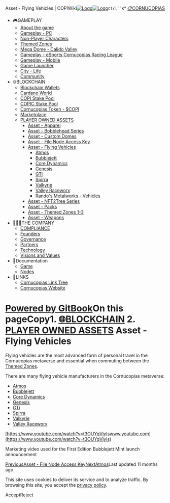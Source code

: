 Asset - Flying Vehicles | COPIWiki[![Logo](https://copiwiki.cornucopias.io/~gitbook/image?url=https%3A%2F%2F1762761122-files.gitbook.io%2F%7E%2Ffiles%2Fv0%2Fb%2Fgitbook-x-prod.appspot.com%2Fo%2Forganizations%252FVpfHHIHQI6ROs7kspCfa%252Fsites%252Fsite_dzbNR%252Flogo%252FxczoLfMLSrLZyl8UxDSg%252FCornucopias_Logo-White-Medium.png%3Falt%3Dmedia%26token%3Dcfef2e74-c264-4b9d-bc1c-d89788f5dc9c&width=260&dpr=4&quality=100&sign=ce383b9c&sv=2)![Logo](https://copiwiki.cornucopias.io/~gitbook/image?url=https%3A%2F%2F1762761122-files.gitbook.io%2F%7E%2Ffiles%2Fv0%2Fb%2Fgitbook-x-prod.appspot.com%2Fo%2Forganizations%252FVpfHHIHQI6ROs7kspCfa%252Fsites%252Fsite_dzbNR%252Flogo%252FxczoLfMLSrLZyl8UxDSg%252FCornucopias_Logo-White-Medium.png%3Falt%3Dmedia%26token%3Dcfef2e74-c264-4b9d-bc1c-d89788f5dc9c&width=260&dpr=4&quality=100&sign=ce383b9c&sv=2)](/)`Ctrl``K`* [📋CORNUCOPIAS](/)
* 🎮GAMEPLAY
	+ [About the game](/gameplay/about-the-game)
	+ [Gameplay - PC](/gameplay/gameplay-pc)
	+ [Non-Player Characters](/gameplay/non-player-characters)
	+ [Themed Zones](/gameplay/themed-zones)
	+ [Mega Dome - Calido Valley](/gameplay/mega-dome-calido-valley)
	+ [Gameplay - eSports Cornucopias Racing League](/gameplay/gameplay-esports-cornucopias-racing-league)
	+ [Gameplay - Mobile](/gameplay/gameplay-mobile)
	+ [Game Launcher](/gameplay/game-launcher)
	+ [City - Life](/gameplay/city-life)
	+ [Community](/gameplay/community)
* 🌐BLOCKCHAIN
	+ [Blockchain Wallets](/blockchain/blockchain-wallets)
	+ [Cardano World](/blockchain/cardano-world)
	+ [COPI Stake Pool](/blockchain/copi-stake-pool)
	+ [COPIC Stake Pool](/blockchain/copic-stake-pool)
	+ [Cornucopias Token - $COPI](/blockchain/cornucopias-token-usdcopi)
	+ [Marketplace](/blockchain/marketplace)
	+ [PLAYER OWNED ASSETS](/blockchain/player-owned-assets)
		- [Asset - Apparel](/blockchain/player-owned-assets/asset-apparel)
		- [Asset - Bobblehead Series](/blockchain/player-owned-assets/asset-bobblehead-series)
		- [Asset - Custom Domes](/blockchain/player-owned-assets/asset-custom-domes)
		- [Asset - File Node Access Key](/blockchain/player-owned-assets/asset-file-node-access-key)
		- [Asset - Flying Vehicles](/blockchain/player-owned-assets/asset-flying-vehicles)
			* [Atmos](/blockchain/player-owned-assets/asset-flying-vehicles/atmos)
			* [Bubblejett](/blockchain/player-owned-assets/asset-flying-vehicles/bubblejett)
			* [Core Dynamics](/blockchain/player-owned-assets/asset-flying-vehicles/core-dynamics)
			* [Genesis](/blockchain/player-owned-assets/asset-flying-vehicles/genesis)
			* [GTi](/blockchain/player-owned-assets/asset-flying-vehicles/gti)
			* [Spirra](/blockchain/player-owned-assets/asset-flying-vehicles/spirra)
			* [Valkyrie](/blockchain/player-owned-assets/asset-flying-vehicles/valkyrie)
			* [Valley Raceworx](/blockchain/player-owned-assets/asset-flying-vehicles/valley-raceworx)
			* [Rando's Metalworks - Vehicles](/blockchain/player-owned-assets/asset-flying-vehicles/randos-metalworks-vehicles)
		- [Asset - NFT2Tree Series](/blockchain/player-owned-assets/asset-nft2tree-series)
		- [Asset - Packs](/blockchain/player-owned-assets/asset-packs)
		- [Asset - Themed Zones 1-3](/blockchain/player-owned-assets/asset-themed-zones-1-3)
		- [Asset - Weapons](/blockchain/player-owned-assets/asset-weapons)
* 🧑‍🤝‍🧑THE COMPANY
	+ [COMPLIANCE](/the-company/compliance)
	+ [Founders](/the-company/founders)
	+ [Governance](/the-company/governance)
	+ [Partners](/the-company/partners)
	+ [Technology](/the-company/technology)
	+ [Visions and Values](/the-company/visions-and-values)
* 📖Documentation
	+ [Game](/documentation/game)
	+ [Nodes](/documentation/nodes)
* 🔗LINKS
	+ [Cornucopias Link Tree](https://linktr.ee/cornucopias.game)
	+ [Cornucopias Website](https://www.cornucopias.io)

[Powered by GitBook](https://www.gitbook.com/?utm_source=content&utm_medium=trademark&utm_campaign=PQmCVki2WHg9QcW9pdrX)On this pageCopy1. [🌐BLOCKCHAIN](/blockchain)
2. [PLAYER OWNED ASSETS](/blockchain/player-owned-assets)
Asset - Flying Vehicles
=======================

Flying vehicles are the most advanced form of personal travel in the Cornucopias metaverse and essential when commuting between the [Themed Zones](/gameplay/themed-zones). 

There are many flying vehicle manufacturers in the Cornucopias metaverse:

* [Atmos](/blockchain/player-owned-assets/asset-flying-vehicles/atmos)
* [Bubblejett](/blockchain/player-owned-assets/asset-flying-vehicles/bubblejett)
* [Core Dynamics](/blockchain/player-owned-assets/asset-flying-vehicles/core-dynamics)
* [Genesis](/blockchain/player-owned-assets/asset-flying-vehicles/genesis)
* [GTi](/blockchain/player-owned-assets/asset-flying-vehicles/gti)
* [Spirra](/blockchain/player-owned-assets/asset-flying-vehicles/spirra)
* [Valkyrie](/blockchain/player-owned-assets/asset-flying-vehicles/valkyrie)
* [Valley Raceworx](/blockchain/player-owned-assets/asset-flying-vehicles/valley-raceworx)

[https://www.youtube.com/watch?v=t3OUYqVjyIswww.youtube.com](https://www.youtube.com/watch?v=t3OUYqVjyIs)

Marketing video used for the First Edition Bubblejett Mint launch announcement

[PreviousAsset - File Node Access Key](/blockchain/player-owned-assets/asset-file-node-access-key)[NextAtmos](/blockchain/player-owned-assets/asset-flying-vehicles/atmos)Last updated 11 months ago

This site uses cookies to deliver its service and to analyze traffic. By browsing this site, you accept the [privacy policy](https://www.cornucopias.io/privacy-policy).

AcceptReject
